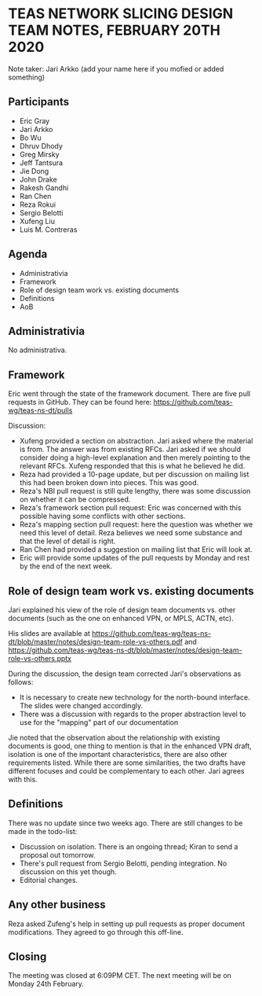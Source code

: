 # TEAS NETWORK SLICING DESIGN TEAM NOTES, FEBRUARY 20TH 2020

Note taker: Jari Arkko (add your name here if you mofied or added something)

## Participants

* Eric Gray
* Jari Arkko
* Bo Wu
* Dhruv Dhody
* Greg Mirsky
* Jeff Tantsura
* Jie Dong
* John Drake
* Rakesh Gandhi
* Ran Chen
* Reza Rokui
* Sergio Belotti
* Xufeng Liu
* Luis M. Contreras

## Agenda

* Administrativia
* Framework
* Role of design team work vs. existing documents
* Definitions
* AoB

## Administrativia

No administrativa.

## Framework

Eric went through the state of the framework document. There are five pull requests in GitHub. They can be found here: https://github.com/teas-wg/teas-ns-dt/pulls

Discussion:

* Xufeng provided a section on abstraction. Jari asked where the material is from. The answer was from existing RFCs. Jari asked if we should consider doing a high-level explanation and then merely pointing to the relevant RFCs. Xufeng responded that this is what he believed he did. 
* Reza had provided a 10-page update, but per discussion on mailing list this had been broken down into pieces. This was good.
* Reza's NBI pull request is still quite lengthy, there was some discussion on whether it can be compressed.
* Reza's framework section pull request: Eric was concerned with this possible having some conflicts with other sections.
* Reza's mapping section pull request: here the question was whether we need this level of detail. Reza believes we need some substance and that the level of detail is right.
* Ran Chen had provided a suggestion on mailing list that Eric will look at.
* Eric will provide some updates of the pull requests by Monday and rest by the end of the next week.

## Role of design team work vs. existing documents

Jari explained his view of the role of design team documents vs. other documents (such as the one on enhanced VPN, or MPLS, ACTN, etc).

His slides are available at https://github.com/teas-wg/teas-ns-dt/blob/master/notes/design-team-role-vs-others.pdf and https://github.com/teas-wg/teas-ns-dt/blob/master/notes/design-team-role-vs-others.pptx

During the discussion, the design team corrected Jari's observations as follows:
    
* It is necessary to create new technology for the north-bound interface. The slides were changed accordingly.
* There was a discussion with regards to the proper abstraction level to use for the "mapping" part of our documentation

Jie noted that the observation about the relationship with existing documents is good, one thing to mention is that in the enhanced VPN draft, isolation is one of the important characteristics, there are also other requirements listed. While there are some similarities, the two drafts have different focuses and could be complementary to each other. Jari agrees with this.

## Definitions

There was no update since two weeks ago. There are still changes to be made in the todo-list:
    
* Discussion on isolation. There is an ongoing thread; Kiran to send a proposal out tomorrow.
* There's pull request from Sergio Belotti, pending integration. No discussion on this yet though.
* Editorial changes.

## Any other business

Reza asked Zufeng's help in setting up  pull requests as proper document modifications. They agreed to go through this off-line.

## Closing

The meeting was closed at 6:09PM CET. The next meeting will be on Monday 24th February.

